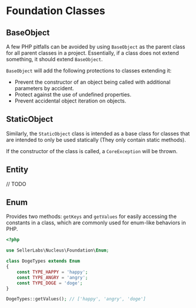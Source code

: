 # Foundation Classes

## BaseObject

A few PHP pitfalls can be avoided by using `BaseObject` as the parent class for
all parent classes in a project. Essentially, if a class does not extend
something, it should extend `BaseObject`.

`BaseObject` will add the following protections to classes extending it:

- Prevent the constructor of an object being called with additional parameters
by accident.
- Protect against the use of undefined properties.
- Prevent accidental object iteration on objects.

## StaticObject

Similarly, the `StaticObject` class is intended as a base class for classes
that are intended to only be used statically (They only contain static methods).

If the constructor of the class is called, a `CoreException` will be thrown.

## Entity

// TODO

## Enum

Provides two methods: `getKeys` and `getValues` for easily accessing the
constants in a class, which are commonly used for enum-like behaviors in PHP.

```php
<?php

use SellerLabs\Nucleus\Foundation\Enum;

class DogeTypes extends Enum
{
    const TYPE_HAPPY = 'happy';
    const TYPE_ANGRY = 'angry';
    const TYPE_DOGE = 'doge';
}

DogeTypes::getValues(); // ['happy', 'angry', 'doge']
```